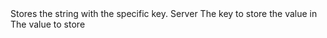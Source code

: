 <function name="SetString" parent="IGameEvent" type="classfunc">
	<description>
		Stores the string with the specific key.
		<added version="0.5"></added>
	</description>
	<realm>Server</realm>
	<args>
		<arg name="key" type="string">The key to store the value in</arg>
		<arg name="value" type="string">The value to store</arg>
	</args>
</function>